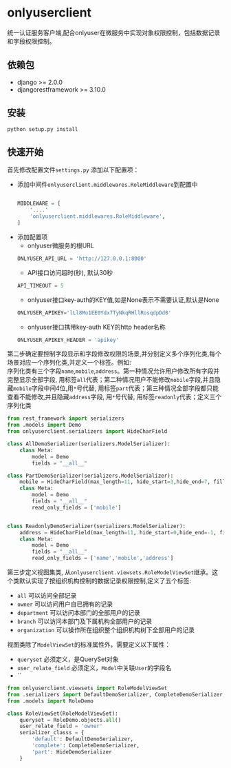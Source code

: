 # onlyuserclient

统一认证服务客户端,配合onlyuser在微服务中实现对象权限控制，包括数据记录和字段权限控制。    

## 依赖包
+ django >= 2.0.0
+ djangorestframework >= 3.10.0

## 安装
```shell
python setup.py install
```

## 快速开始

首先修改配置文件`settings.py`
添加以下配置项：
+ 添加中间件`onlyuserclient.middlewares.RoleMiddleware`到配置中
  ```python
  
  MIDDLEWARE = [
      '....'
      'onlyuserclient.middlewares.RoleMiddleware',
  ]  

  ```
+ 添加配置项
  * onlyuser微服务的根URL
  ```python
  ONLYUSER_API_URL = 'http://127.0.0.1:8000' 
  ```
  * API接口访问超时(秒), 默认30秒
  ```python
  API_TIMEOUT = 5
  ```
  * onlyuser接口key-auth的KEY值,如是None表示不需要认证,默认是None
  ```python
  ONLYUSER_APIKEY='lLl8Mo1EE0Ydx7TyNkqRHllRosqdpDd0'
  ```
  * onlyuser接口携带key-auth KEY的http header名称
  ```python
  ONLYUSER_APIKEY_HEADER = 'apikey'
  ```
  

第二步确定要控制字段显示和字段修改权限的场景,并分别定义多个序列化类,每个场景对应一个序列化类,并定义一个标签。例如:    
序列化类有三个字段`name`,`mobile`,`address`。第一种情况允许用户修改所有字段并完整显示全部字段, 用标签`all`代表；第二种情况用户不能修改`mobile`字段,并且隐藏`mobile`字段中间4位,用`*`号代替, 用标签`part`代表；第三种情况全部字段都只能查看不能修改,并且隐藏`address`字段, 用`*`号代替, 用标签`readonly`代表；定义三个序列化类
```python
from rest_framework import serializers
from .models import Demo
from onlyuserclient.serializers import HideCharField

class AllDemoSerializer(serializers.ModelSerializer):
    class Meta:
        model = Demo
        fields = "__all__"

class PartDemoSerializer(serializers.ModelSerializer):
    mobile = HideCharField(max_length=11, hide_start=3,hide_end=7, fill_char='*')
    class Meta:
        model = Demo
        fields = "__all__"
        read_only_fields = ['mobile']


class ReadonlyDemoSerializer(serializers.ModelSerializer):
    address = HideCharField(max_length=11, hide_start=0,hide_end=-1, fill_char='*')
    class Meta:
        model = Demo
        fields = "__all__"
        read_only_fields = ['name','mobile','address']
```

第三步定义视图集类, 从`onlyuserclient.viewsets.RoleModelViewSet`继承。这个类默认实现了按组织机构控制的数据记录权限控制,定义了五个标签:    
+ `all` 可以访问全部记录
+ `owner` 可以访问用户自已拥有的记录
+ `department` 可以访问本部门的全部用户的记录
+ `branch` 可以访问本部门及下属机构全部用户的记录
+ `organization` 可以操作所在组织整个组织机构树下全部用户的记录

视图类除了`ModelViewSet`的标准属性外，需要定义以下属性：  
+ `queryset` 必须定义，是QuerySet对象
+ `user_relate_field` 必须定义，`Model`中关联`User`的字段名
+ ``
```python
from onlyuserclient.viewsets import RoleModelViewSet
from .serializers import DefaultDemoSerializer, CompleteDemoSerializer, HideDemoSerializer
from .models import RoleDemo

class RoleViewSet(RoleModelViewSet):
    queryset = RoleDemo.objects.all()
    user_relate_field = 'owner'
    serializer_classs = {
        'default': DefaultDemoSerializer,
        'complete': CompleteDemoSerializer,
        'part': HideDemoSerializer
    }


```